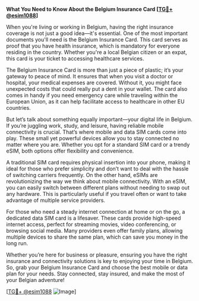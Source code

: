 **What You Need to Know About the Belgium Insurance Card [[TG💪+ @esim1088](https://t.me/s/esim1088)]**

When you're living or working in Belgium, having the right insurance coverage is not just a good idea—it's essential. One of the most important documents you'll need is the Belgium Insurance Card. This card serves as proof that you have health insurance, which is mandatory for everyone residing in the country. Whether you're a local Belgian citizen or an expat, this card is your ticket to accessing healthcare services.

The Belgium Insurance Card is more than just a piece of plastic; it’s your gateway to peace of mind. It ensures that when you visit a doctor or hospital, your medical expenses are covered. Without it, you might face unexpected costs that could really put a dent in your wallet. The card also comes in handy if you need emergency care while traveling within the European Union, as it can help facilitate access to healthcare in other EU countries.

But let’s talk about something equally important—your digital life in Belgium. If you’re juggling work, study, and leisure, having reliable mobile connectivity is crucial. That’s where mobile and data SIM cards come into play. These small yet powerful devices allow you to stay connected no matter where you are. Whether you opt for a standard SIM card or a trendy eSIM, both options offer flexibility and convenience.

A traditional SIM card requires physical insertion into your phone, making it ideal for those who prefer simplicity and don’t want to deal with the hassle of switching carriers frequently. On the other hand, eSIMs are revolutionizing the way we think about mobile connectivity. With an eSIM, you can easily switch between different plans without needing to swap out any hardware. This is particularly useful if you travel often or want to take advantage of multiple service providers.

For those who need a steady internet connection at home or on the go, a dedicated data SIM card is a lifesaver. These cards provide high-speed internet access, perfect for streaming movies, video conferencing, or browsing social media. Many providers even offer family plans, allowing multiple devices to share the same plan, which can save you money in the long run.

Whether you’re here for business or pleasure, ensuring you have the right insurance and connectivity solutions is key to enjoying your time in Belgium. So, grab your Belgium Insurance Card and choose the best mobile or data plan for your needs. Stay connected, stay insured, and make the most of your Belgian adventure!

[[TG💪+ @esim1088](https://t.me/s/esim1088) ![Image](https://i.postimg.cc/Y0z9fWf4/image.png)]
